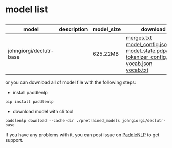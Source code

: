 #  model list

##  

| model  | description | model_size  | download         |
| --- | --- | --- | --- |
|johngiorgi/declutr-base|  | 625.22MB | [merges.txt](https://bj.bcebos.com/paddlenlp/models/community/johngiorgi/declutr-base/merges.txt)<br>[model_config.json](https://bj.bcebos.com/paddlenlp/models/community/johngiorgi/declutr-base/model_config.json)<br>[model_state.pdparams](https://bj.bcebos.com/paddlenlp/models/community/johngiorgi/declutr-base/model_state.pdparams)<br>[tokenizer_config.json](https://bj.bcebos.com/paddlenlp/models/community/johngiorgi/declutr-base/tokenizer_config.json)<br>[vocab.json](https://bj.bcebos.com/paddlenlp/models/community/johngiorgi/declutr-base/vocab.json)<br>[vocab.txt](https://bj.bcebos.com/paddlenlp/models/community/johngiorgi/declutr-base/vocab.txt) |

or you can download all of model file with the following steps:

* install paddlenlp

```shell
pip install paddlenlp
```

* download model with cli tool

```shell
paddlenlp download --cache-dir ./pretrained_models johngiorgi/declutr-base
```

If you have any problems with it, you can post issue on [PaddleNLP](https://github.com/PaddlePaddle/PaddleNLP) to get support.
